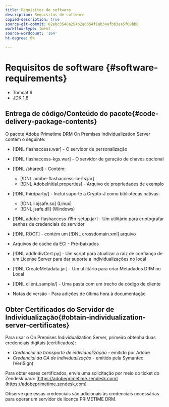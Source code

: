 ```yaml
---
title: Requisitos de software
description: Requisitos de software
copied-description: true
source-git-commit: 02ebc3548a254b2a6554f1ab34afbb3ea5f09bb8
workflow-type: tm+mt
source-wordcount: '164'
ht-degree: 0%

---
```


# Requisitos de software {#software-requirements}

* Tomcat 6
* JDK 1.8

## Entrega de código/Conteúdo do pacote{#code-delivery-package-contents}

O pacote Adobe Primetime DRM On Premises Individualization Server contém o seguinte:

* [!DNL flashaccess.war] - O servidor de personalização
* [!DNL flashaccess-kgs.war] - O servidor de geração de chaves opcional
* [!DNL /shared] - Contém:

   * [!DNL adobe-flashaccess-certs.jar]
   * [!DNL AdobeInitial.properties] - Arquivo de propriedades de exemplo

* [!DNL thirdparty/] - Inclui suporte a Crypto-J como bibliotecas nativas:

   * [!DNL libjsafe.so] (Linux)
   * [!DNL jsafe.dll] (Windows)

* [!DNL adobe-flashaccess-i15n-setup.jar] - Um utilitário para criptografar senhas de credenciais do servidor
* [!DNL ROOT] - contém um [!DNL crossdomain.xml] arquivo

* Arquivos de cache da ECI - Pré-baixados
* [!DNL addIndivCert.py] - Um script para atualizar a raiz de confiança de um License Server para dar suporte a individualizações no local
* [!DNL CreateMetadata.jar] - Um utilitário para criar Metadados DRM no Local
* [!DNL client_sample/] - Uma pasta com um trecho de código de cliente
* Notas de versão - Para adições de última hora à documentação

## Obter Certificados do Servidor de Individualização{#obtain-individualization-server-certificates}

Para usar o On Premises Individualization Server, primeiro obtenha duas credenciais digitais (certificados):

* *Credencial de transporte de individualização* - emitido por Adobe
* *Credencial da CA de individualização* - emitido pela Symantec (VeriSign)

Para obter esses certificados, envie uma solicitação por meio do ticket do Zendesk para: [https://adobeprimetime.zendesk.com](https://adobeprimetime.zendesk.com)

Observe que essas credenciais são adicionais às credenciais necessárias para operar um servidor de licença PRIMETIME DRM.
